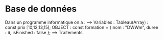 # Base de données
Dans un programme informatique on a :
==> Variables :
            Tableau(Array) : const prix [10,12,13,15];
            OBJECT : const formation = {
                nom : "DWWm",
                duree : 6,
                isFinished : false
            };
==> Traitements